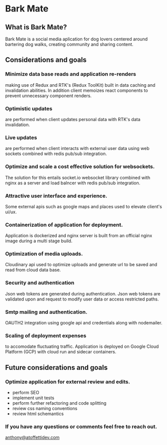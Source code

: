 # Bark Mate

## What is Bark Mate?

Bark Mate is a social media aplication for dog lovers centered around bartering dog walks, creating community and sharing content.

## Considerations and goals

### Minimize data base reads and application re-renders

making use of Redux and RTK's (Redux ToolKit) built in data caching and invalidation abilities. In addition client memoizes react components to prevent unnecessary component renders.

### Optimistic updates

are performed when client updates personal data with RTK's data invalidation.

### Live updates

are performed when client interacts with external user data using web sockets combined with redis pub/sub integration.

### Optimize and scale a cost effective solution for websockets.

The solution for this entails socket.io websocket library combined with nginx as a server and load balncer with redis pub/sub integration.

### Attractive user interface and experience.

Some external apis such as google maps and places used to elevate client's ui/ux.

### Containerization of application for deployment.

Application is dockerized and nginx server is built from an official nginx image during a multi stage build.

### Optimization of media uploads.

Cloudinary api used to optimize uploads and generate url to be saved and read from cloud data base.

### Security and authentication

Json web tokens are generated during authentication. Json web tokens are validated upon and request to modify user data or access restricted paths.

### Smtp mailing and authentication.

OAUTH2 integration using google api and credentials along with nodemailer.

### Scaling of deployment expenses

to accomodate fluctuating traffic. Application is deployed on Google Cloud Platform (GCP) with cloud run and sidecar containers.

## Future considerations and goals

### Optimize application for external review and edits.

- perform SEO
- implement unit tests
- perform further refactoring and code splitting
- review css naming conventions
- review html schemantics

### If you have any questions or comments feel free to reach out.

anthony@atoffettidev.com
